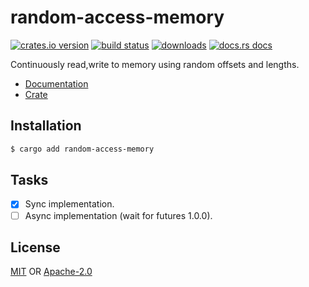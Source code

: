 # random-access-memory
[![crates.io version][1]][2] [![build status][3]][4]
[![downloads][5]][6] [![docs.rs docs][7]][8]

Continuously read,write to memory using random offsets and lengths.

- [Documentation][8]
- [Crate][2]

## Installation
```sh
$ cargo add random-access-memory
```

## Tasks
- [x] Sync implementation.
- [ ] Async implementation (wait for futures 1.0.0).

## License
[MIT](./LICENSE-MIT) OR [Apache-2.0](./LICENSE-APACHE)

[1]: https://img.shields.io/crates/v/random-access-memory.svg?style=flat-square
[2]: https://crates.io/crate/random-access-memory
[3]: https://img.shields.io/travis/datrs/random-access-memory.svg?style=flat-square
[4]: https://travis-ci.org/datrs/random-access-memory
[5]: https://img.shields.io/crates/d/random-access-memory.svg?style=flat-square
[6]: https://crates.io/crates/random-access-memory
[7]: https://docs.rs/random-access-memory/badge.svg
[8]: https://docs.rs/random-access-memory

